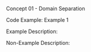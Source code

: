 Concept 01 - Domain Separation


Code Example:
Example 1

Example Description:


Non-Example Description:


